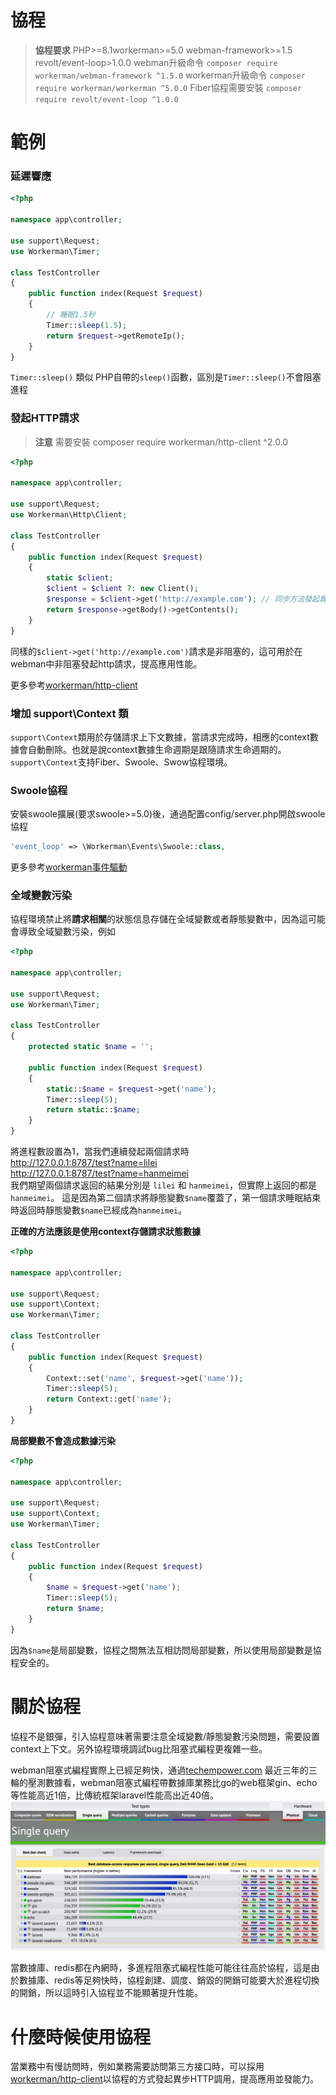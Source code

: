 # 協程

> **協程要求**
> PHP>=8.1workerman>=5.0 webman-framework>=1.5 revolt/event-loop>1.0.0
> webman升級命令 `composer require workerman/webman-framework ^1.5.0`
> workerman升級命令 `composer require workerman/workerman ^5.0.0`
> Fiber協程需要安裝 `composer require revolt/event-loop ^1.0.0`

# 範例
### 延遲響應

```php
<?php

namespace app\controller;

use support\Request;
use Workerman\Timer;

class TestController
{
    public function index(Request $request)
    {
        // 睡眠1.5秒
        Timer::sleep(1.5);
        return $request->getRemoteIp();
    }
}
```
`Timer::sleep()` 類似 PHP自帶的`sleep()`函數，區別是`Timer::sleep()`不會阻塞進程


### 發起HTTP請求

> **注意**
> 需要安裝 composer require workerman/http-client ^2.0.0

```php
<?php

namespace app\controller;

use support\Request;
use Workerman\Http\Client;

class TestController
{
    public function index(Request $request)
    {
        static $client;
        $client = $client ?: new Client();
        $response = $client->get('http://example.com'); // 同步方法發起異步請求
        return $response->getBody()->getContents();
    }
}
```
同樣的`$client->get('http://example.com')`請求是非阻塞的，這可用於在webman中非阻塞發起http請求，提高應用性能。

更多參考[workerman/http-client](https://www.workerman.net/doc/workerman/components/workerman-http-client.html)

### 增加 support\Context 類

`support\Context`類用於存儲請求上下文數據，當請求完成時，相應的context數據會自動刪除。也就是說context數據生命週期是跟隨請求生命週期的。`support\Context`支持Fiber、Swoole、Swow協程環境。

### Swoole協程
安裝swoole擴展(要求swoole>=5.0)後，通過配置config/server.php開啟swoole協程
```php
'event_loop' => \Workerman\Events\Swoole::class,
```

更多參考[workerman事件驅動](https://www.workerman.net/doc/workerman/appendices/event.html)

### 全域變數污染

協程環境禁止將**請求相關**的狀態信息存儲在全域變數或者靜態變數中，因為這可能會導致全域變數污染，例如

```php
<?php

namespace app\controller;

use support\Request;
use Workerman\Timer;

class TestController
{
    protected static $name = '';

    public function index(Request $request)
    {
        static::$name = $request->get('name');
        Timer::sleep(5);
        return static::$name;
    }
}
```

將進程數設置為1，當我們連續發起兩個請求時  
http://127.0.0.1:8787/test?name=lilei  
http://127.0.0.1:8787/test?name=hanmeimei  
我們期望兩個請求返回的結果分別是 `lilei` 和 `hanmeimei`，但實際上返回的都是`hanmeimei`。
這是因為第二個請求將靜態變數`$name`覆蓋了，第一個請求睡眠結束時返回時靜態變數`$name`已經成為`hanmeimei`。

**正確的方法應該是使用context存儲請求狀態數據**
```php
<?php

namespace app\controller;

use support\Request;
use support\Context;
use Workerman\Timer;

class TestController
{
    public function index(Request $request)
    {
        Context::set('name', $request->get('name'));
        Timer::sleep(5);
        return Context::get('name');
    }
}
```

**局部變數不會造成數據污染**
```php
<?php

namespace app\controller;

use support\Request;
use support\Context;
use Workerman\Timer;

class TestController
{
    public function index(Request $request)
    {
        $name = $request->get('name');
        Timer::sleep(5);
        return $name;
    }
}
```
因為`$name`是局部變數，協程之間無法互相訪問局部變數，所以使用局部變數是協程安全的。

# 關於協程
協程不是銀彈，引入協程意味著需要注意全域變數/靜態變數污染問題，需要設置context上下文。另外協程環境調試bug比阻塞式編程更複雜一些。

webman阻塞式編程實際上已經足夠快，通過[techempower.com](https://www.techempower.com/benchmarks/#section=data-r21&l=zijnjz-6bj&test=db&f=1ekg-cbcw-2t4w-27wr68-pc0-iv9slc-0-1ekgw-39g-kxs00-o0zk-4fu13d-2x8do8-2) 最近三年的三輪的壓測數據看，webman阻塞式編程帶數據庫業務比go的web框架gin、echo等性能高近1倍，比傳統框架laravel性能高出近40倍。
![](../../assets/img/benchemarks-go-sw.png?)

當數據庫、redis都在內網時，多進程阻塞式編程性能可能往往高於協程，這是由於數據庫、redis等足夠快時，協程創建、調度、銷毀的開銷可能要大於進程切換的開銷，所以這時引入協程並不能顯著提升性能。

# 什麼時候使用協程
當業務中有慢訪問時，例如業務需要訪問第三方接口時，可以採用[workerman/http-client](https://www.workerman.net/doc/workerman/components/workerman-http-client.html)以協程的方式發起異步HTTP調用，提高應用並發能力。
